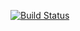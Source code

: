 [![Build Status](https://travis-ci.org/tamada/kotlin_example.svg?branch=master)](https://travis-ci.org/tamada/kotlin_example)

